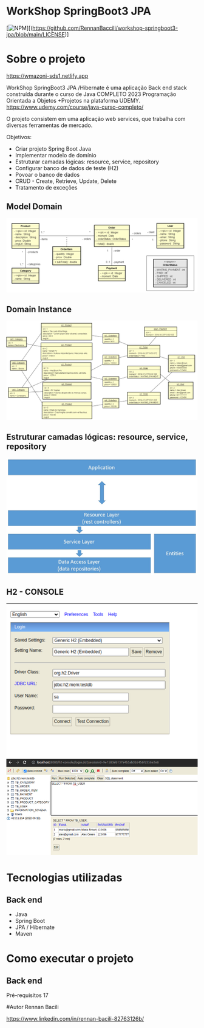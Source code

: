 # WorkShop SpringBoot3 JPA
[![NPM](https://img.shields.io/npm/l/react)][(https://github.com/RennanBaccili/workshop-springboot3-jpa/blob/main/LICENSE)]

# Sobre o projeto

https://wmazoni-sds1.netlify.app

WorkShop SpringBoot3 JPA /Hibernate é uma aplicação Back end stack construída durante o curso de Java COMPLETO 2023 Programação Orientada a Objetos +Projetos na plataforma UDEMY. https://www.udemy.com/course/java-curso-completo/

O projeto consistem em uma aplicação web services, que trabalha com diversas ferramentas de mercado.

Objetivos:

- Criar projeto Spring Boot Java
- Implementar modelo de domínio
- Estruturar camadas lógicas: resource, service, repository
- Configurar banco de dados de teste (H2)
- Povoar o banco de dados
- CRUD - Create, Retrieve, Update, Delete
- Tratamento de exceções

## Model Domain
![Modelo 1](https://github.com/RennanBaccili/accets/blob/cbe02def5aef7c54e3ae366de457e7d2b00356a7/_01_WsJpa/Domain%20Model.png)

## Domain Instance
![Modelo 2](https://github.com/RennanBaccili/accets/blob/main/_01_WsJpa/Domain%20Instance.png) 

## Estruturar camadas lógicas: resource, service, repository

![Estrutura](https://github.com/RennanBaccili/accets/blob/cbe02def5aef7c54e3ae366de457e7d2b00356a7/_01_WsJpa/Logical%20Layers.png)

## H2 - CONSOLE
![CONSOLE](https://github.com/RennanBaccili/accets/blob/cbe02def5aef7c54e3ae366de457e7d2b00356a7/_01_WsJpa/h2_01.png)
![H2_LISTAS](https://github.com/RennanBaccili/accets/blob/cbe02def5aef7c54e3ae366de457e7d2b00356a7/_01_WsJpa/h2_02.png)

# Tecnologias utilizadas
## Back end
- Java
- Spring Boot
- JPA / Hibernate
- Maven

# Como executar o projeto

## Back end
Pré-requisitos 17

#Autor
Rennan Bacili

https://www.linkedin.com/in/rennan-bacili-82763126b/

